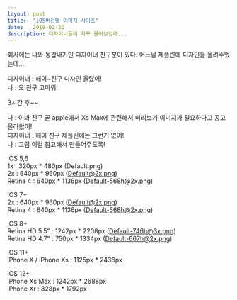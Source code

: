 ```yaml
---
layout: post
title:  "iOS버전별 이미지 사이즈"
date:   2019-02-22
description: 디자이너들이 자꾸 물어보길래...
---
```


 회사에는 나와 동갑내기인 디자이너 친구분이 있다.
 어느날 제플린에 디자인을 올려주었는데...
 
 디자이너 : 헤이~친구 디자인 올렸어!  
 나 : 오!친구 고마워!  
 
 3시간 후~~
 
 나 : 이봐 친구 곧 apple에서 Xs Max에 관련해서 미리보기 이미지가 필요하다고 공고 올라왔어!  
 디자이너 : 헤이 친구 제플린에는 그런거 없어!  
 나 : 그럼 이걸 참고해서 만들어주도록!  
 
 
iOS 5,6  
1x : 320px * 480px (Default.png)    
2x : 640px * 960px (Default@2x.png)  
Retina 4 : 640px * 1136px (Default-568h@2x.png)  

iOS 7+  
2x : 640px * 960px (Default@2x.png)  
Retina 4 : 640px * 1136px (Default-568h@2x.png)  

iOS 8+  
Retina HD 5.5" : 1242px * 2208px (Default-746h@3x.png)  
Retina HD 4.7" : 750px * 1334px (Default-667h@2x.png)  

iOS 11+  
iPhone X / iPhone Xs : 1125px * 2436px  

iOS 12+  
iPhone Xs Max : 1242px * 2688px  
iPhone Xr : 828px * 1792px  
